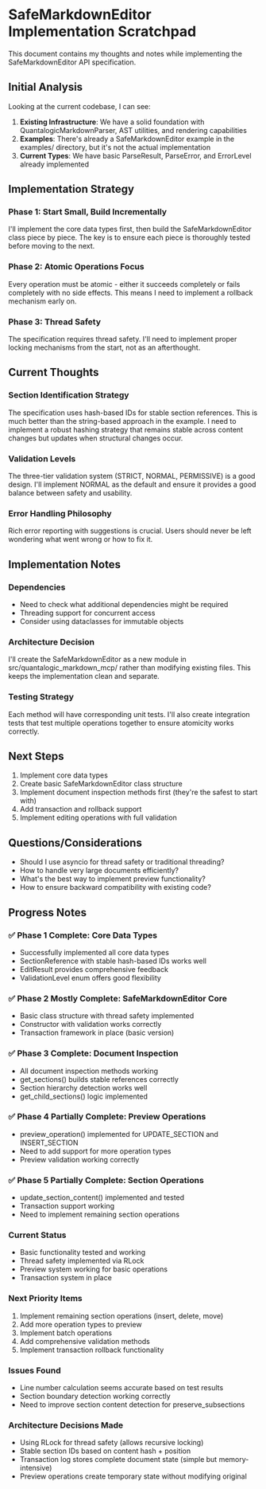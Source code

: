 # SafeMarkdownEditor Implementation Scratchpad

This document contains my thoughts and notes while implementing the SafeMarkdownEditor API specification.

## Initial Analysis

Looking at the current codebase, I can see:

1. **Existing Infrastructure**: We have a solid foundation with QuantalogicMarkdownParser, AST utilities, and rendering capabilities
2. **Examples**: There's already a SafeMarkdownEditor example in the examples/ directory, but it's not the actual implementation
3. **Current Types**: We have basic ParseResult, ParseError, and ErrorLevel already implemented

## Implementation Strategy

### Phase 1: Start Small, Build Incrementally
I'll implement the core data types first, then build the SafeMarkdownEditor class piece by piece. The key is to ensure each piece is thoroughly tested before moving to the next.

### Phase 2: Atomic Operations Focus
Every operation must be atomic - either it succeeds completely or fails completely with no side effects. This means I need to implement a rollback mechanism early on.

### Phase 3: Thread Safety
The specification requires thread safety. I'll need to implement proper locking mechanisms from the start, not as an afterthought.

## Current Thoughts

### Section Identification Strategy
The specification uses hash-based IDs for stable section references. This is much better than the string-based approach in the example. I need to implement a robust hashing strategy that remains stable across content changes but updates when structural changes occur.

### Validation Levels
The three-tier validation system (STRICT, NORMAL, PERMISSIVE) is a good design. I'll implement NORMAL as the default and ensure it provides a good balance between safety and usability.

### Error Handling Philosophy
Rich error reporting with suggestions is crucial. Users should never be left wondering what went wrong or how to fix it.

## Implementation Notes

### Dependencies
- Need to check what additional dependencies might be required
- Threading support for concurrent access
- Consider using dataclasses for immutable objects

### Architecture Decision
I'll create the SafeMarkdownEditor as a new module in src/quantalogic_markdown_mcp/ rather than modifying existing files. This keeps the implementation clean and separate.

### Testing Strategy
Each method will have corresponding unit tests. I'll also create integration tests that test multiple operations together to ensure atomicity works correctly.

## Next Steps

1. Implement core data types
2. Create basic SafeMarkdownEditor class structure
3. Implement document inspection methods first (they're the safest to start with)
4. Add transaction and rollback support
5. Implement editing operations with full validation

## Questions/Considerations

- Should I use asyncio for thread safety or traditional threading?
- How to handle very large documents efficiently?
- What's the best way to implement preview functionality?
- How to ensure backward compatibility with existing code?

## Progress Notes

### ✅ Phase 1 Complete: Core Data Types
- Successfully implemented all core data types
- SectionReference with stable hash-based IDs works well
- EditResult provides comprehensive feedback
- ValidationLevel enum offers good flexibility

### ✅ Phase 2 Mostly Complete: SafeMarkdownEditor Core
- Basic class structure with thread safety implemented
- Constructor with validation works correctly
- Transaction framework in place (basic version)

### ✅ Phase 3 Complete: Document Inspection
- All document inspection methods working
- get_sections() builds stable references correctly
- Section hierarchy detection works well
- get_child_sections() logic implemented

### ✅ Phase 4 Partially Complete: Preview Operations
- preview_operation() implemented for UPDATE_SECTION and INSERT_SECTION
- Need to add support for more operation types
- Preview validation working correctly

### ✅ Phase 5 Partially Complete: Section Operations  
- update_section_content() implemented and tested
- Transaction support working
- Need to implement remaining section operations

### Current Status
- Basic functionality tested and working
- Thread safety implemented via RLock
- Preview system working for basic operations
- Transaction system in place

### Next Priority Items
1. Implement remaining section operations (insert, delete, move)
2. Add more operation types to preview
3. Implement batch operations
4. Add comprehensive validation methods
5. Implement transaction rollback functionality

### Issues Found
- Line number calculation seems accurate based on test results
- Section boundary detection working correctly
- Need to improve section content detection for preserve_subsections

### Architecture Decisions Made
- Using RLock for thread safety (allows recursive locking)
- Stable section IDs based on content hash + position
- Transaction log stores complete document state (simple but memory-intensive)
- Preview operations create temporary state without modifying original
